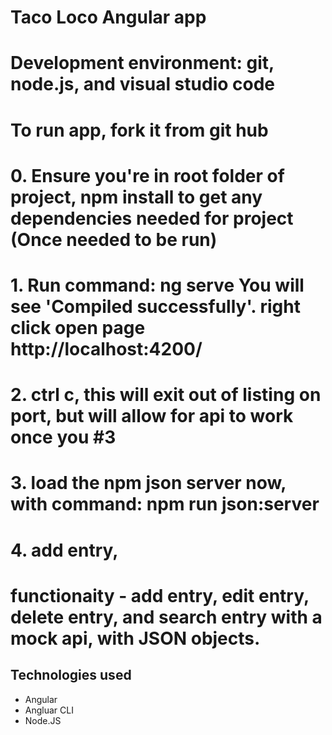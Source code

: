 # Taco Loco Angular app
# Development environment: git, node.js, and visual studio code
# To run app, fork it from git hub

# 0. Ensure you're in root folder of project, npm install to get any dependencies needed for project (Once needed to be run)
# 1. Run command: ng serve   You will see 'Compiled successfully'. right click open page http://localhost:4200/  
# 2. ctrl c, this will exit out of listing on port, but will allow for api to work once you #3
# 3. load the npm json server now, with command: npm run json:server
# 4. add entry, 
# functionaity - add entry, edit entry, delete entry, and search entry with a mock api, with JSON objects.



## Technologies used
  * Angular
  * Angluar CLI 
  * Node.JS


